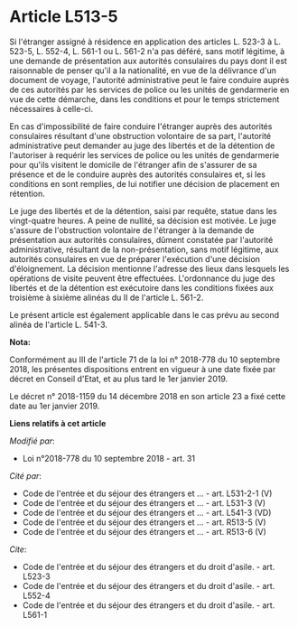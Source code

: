 # Article L513-5

Si l'étranger assigné à résidence en application des articles L. 523-3 à L. 523-5, L. 552-4, L. 561-1 ou L. 561-2 n'a pas
déféré, sans motif légitime, à une demande de présentation aux autorités consulaires du pays dont il est raisonnable de
penser qu'il a la nationalité, en vue de la délivrance d'un document de voyage, l'autorité administrative peut le faire
conduire auprès de ces autorités par les services de police ou les unités de gendarmerie en vue de cette démarche, dans les
conditions et pour le temps strictement nécessaires à celle-ci.

En cas d'impossibilité de faire conduire l'étranger auprès des autorités consulaires résultant d'une obstruction volontaire
de sa part, l'autorité administrative peut demander au juge des libertés et de la détention de l'autoriser à requérir les
services de police ou les unités de gendarmerie pour qu'ils visitent le domicile de l'étranger afin de s'assurer de sa
présence et de le conduire auprès des autorités consulaires et, si les conditions en sont remplies, de lui notifier une
décision de placement en rétention.

Le juge des libertés et de la détention, saisi par requête, statue dans les vingt-quatre heures. A peine de nullité, sa
décision est motivée. Le juge s'assure de l'obstruction volontaire de l'étranger à la demande de présentation aux autorités
consulaires, dûment constatée par l'autorité administrative, résultant de la non-présentation, sans motif légitime, aux
autorités consulaires en vue de préparer l'exécution d'une décision d'éloignement. La décision mentionne l'adresse des lieux
dans lesquels les opérations de visite peuvent être effectuées. L'ordonnance du juge des libertés et de la détention est
exécutoire dans les conditions fixées aux troisième à sixième alinéas du II de l'article L. 561-2.

Le présent article est également applicable dans le cas prévu au second alinéa de l'article L. 541-3.

**Nota:**

Conformément au III de l'article 71 de la loi n° 2018-778 du 10 septembre 2018, les présentes dispositions entrent en vigueur
à une date fixée par décret en Conseil d'Etat, et au plus tard le 1er janvier 2019.

Le décret n° 2018-1159 du 14 décembre 2018 en son article 23 a fixé cette date au 1er janvier 2019.

**Liens relatifs à cet article**

_Modifié par_:

  - Loi n°2018-778 du 10 septembre 2018 - art. 31

_Cité par_:

  - Code de l'entrée et du séjour des étrangers et ... - art. L531-2-1 (V)
  - Code de l'entrée et du séjour des étrangers et ... - art. L531-3 (V)
  - Code de l'entrée et du séjour des étrangers et ... - art. L541-3 (VD)
  - Code de l'entrée et du séjour des étrangers et ... - art. R513-5 (V)
  - Code de l'entrée et du séjour des étrangers et ... - art. R513-6 (V)

_Cite_:

  - Code de l'entrée et du séjour des étrangers et du droit d'asile. - art. L523-3
  - Code de l'entrée et du séjour des étrangers et du droit d'asile. - art. L552-4
  - Code de l'entrée et du séjour des étrangers et du droit d'asile. - art. L561-1
